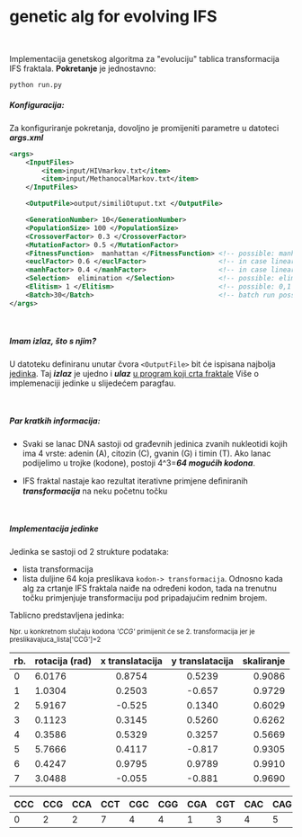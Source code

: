 genetic alg for evolving IFS 
==

<br>

Implementacija genetskog algoritma za "evoluciju" tablica transformacija IFS fraktala.
**Pokretanje** je jednostavno:



```bash
python run.py
```

##### Konfiguracija:
Za konfiguriranje pokretanja, dovoljno je promijeniti parametre u datoteci ***args.xml***
```xml
<args>
	<InputFiles> 
		<item>input/HIVmarkov.txt</item>
		<item>input/MethanocalMarkov.txt</item>
	</InputFiles>

	<OutputFile>output/similiOtuput.txt </OutputFile>

	<GenerationNumber> 10</GenerationNumber>
	<PopulationSize> 100 </PopulationSize>
	<CrossoverFactor> 0.3 </CrossoverFactor>
	<MutationFactor> 0.5 </MutationFactor>
	<FitnessFunction>  manhattan </FitnessFunction> <!-- possible: manhattan, euclidean, linear -->
	<euclFactor> 0.6 </euclFactor>					<!-- in case linear interpolation chosen -->
    <manhFactor> 0.4 </manhFactor>					<!-- in case linear interpolation chosen -->
	<Selection>  elimination </Selection>           <!-- possible: elimination, tournament -->
	<Elitism> 1 </Elitism>                          <!-- possible: 0,1 -->
	<Batch>30</Batch>								<!-- batch run possibility -->
</args>
```

<br>


##### Imam izlaz, što s njim?
U datoteku definiranu unutar čvora `<OutputFile>` bit će ispisana najbolja [jedinka](https://github.com/mirjamsk/DNAdrivenIFS/tree/master/evolveIFS#implementacija-jedinke). Taj ***izlaz*** je ujedno i ***ulaz*** [u program koji crta fraktale](https://github.com/mirjamsk/DNAdrivenIFS/blob/master/appDNAdrivenIFS)
Više o implemenaciji jedinke u slijedećem paragfau.

<br>

##### Par kratkih informacija:
+ Svaki se lanac DNA sastoji od građevnih jedinica zvanih nukleotidi kojih ima 4 vrste: adenin (A), citozin (C), gvanin (G) i timin (T). Ako lanac podijelimo u trojke (kodone), postoji 4^3=***64 mogućih kodona***. 

+ IFS fraktal nastaje kao rezultat iterativne primjene deﬁniranih ***transformacĳa*** na neku početnu točku

<br>

##### Implementacija jedinke
Jedinka se sastoji od 2 strukture podataka:
+ lista transformacija
+ lista duljine 64 koja preslikava `kodon-> transformacija`.
Odnosno kada alg za crtanje IFS fraktala naiđe na određeni kodon, tada na trenutnu točku primjenjuje transformaciju pod pripadajućim rednim brojem. 

Tablicno predstavljena jedinka:

<sub>Npr. u konkretnom slučaju kodona *'CCG'* primijenit će se 2. transformacija jer je preslikavajuca_lista['CCG']=2</sub>


| rb. | rotacija (rad) | x translatacija |y translatacija | skaliranje |
| --- | -------------- | :-------------: | :------------: | ---------: |
| 0 | 6.0176 | 0.8754 | 0.5239 | 0.9086 | 
| 1 | 1.0304 | 0.2503 | -0.657 | 0.9729 | 
| 2 | 5.9167 | -0.525 | 0.1340 | 0.6029 | 
| 3 | 0.1123 | 0.3145 | 0.5260 | 0.6262 | 
| 4 | 0.3586 | 0.5329 | 0.3257 | 0.5669 | 
| 5 | 5.7666 | 0.4117 | -0.817 | 0.9305 | 
| 6 | 0.4247 | 0.9795 | 0.9789 | 0.9910 | 
| 7 | 3.0488 | -0.055 | -0.881 | 0.9690 | 


|CCC|CCG|CCA|CCT|CGC|CGG|CGA|CGT|CAC|CAG|CAA|CAT|CTC|CTG|CTA|CTT|GCC|GCG|GCA|GCT|GGC|GGG|GGA|GGT|GAC|GAG|GAA|GAT|GTC|GTG|GTA|GTT|ACC|ACG|ACA|ACT|AGC|AGG|AGA|AGT|AAC|AAG|AAA|AAT|ATC|ATG|ATA|ATT|TCC|TCG|TCA|TCT|TGC|TGG|TGA|TGT|TAC|TAG|TAA|TAT|TTC|TTG|TTA|TTT|
|--- | --- | --- | --- | --- | --- | --- | --- | --- | --- | --- | --- | --- | --- | --- | --- | --- | --- | --- | --- | --- | --- | --- | --- | --- | --- | --- | --- | --- | --- | --- | --- | --- | --- | --- | --- | --- | --- | --- | --- | --- | --- | --- | --- | --- | --- | --- | --- | --- | --- | --- | --- | --- | --- | --- | --- | --- | --- | --- | --- | --- | --- | --- | --- | 
| 0 | 2 | 2 | 7 | 4 | 4 | 1 | 3 | 4 | 5 | 5 | 0 | 7 | 2 | 0 | 7 | 5 | 5 | 7 | 3 | 3 | 7 | 0 | 4 | 1 | 4 | 2 | 6 | 1 | 6 | 2 | 0 | 1 | 1 | 4 | 6 | 2 | 5 | 2 | 2 | 5 | 3 | 6 | 0 | 6 | 3 | 3 | 3 | 7 | 0 | 4 | 0 | 1 | 5 | 2 | 2 | 1 | 5 | 3 | 3 | 7 | 0 | 4 | 5 | 



